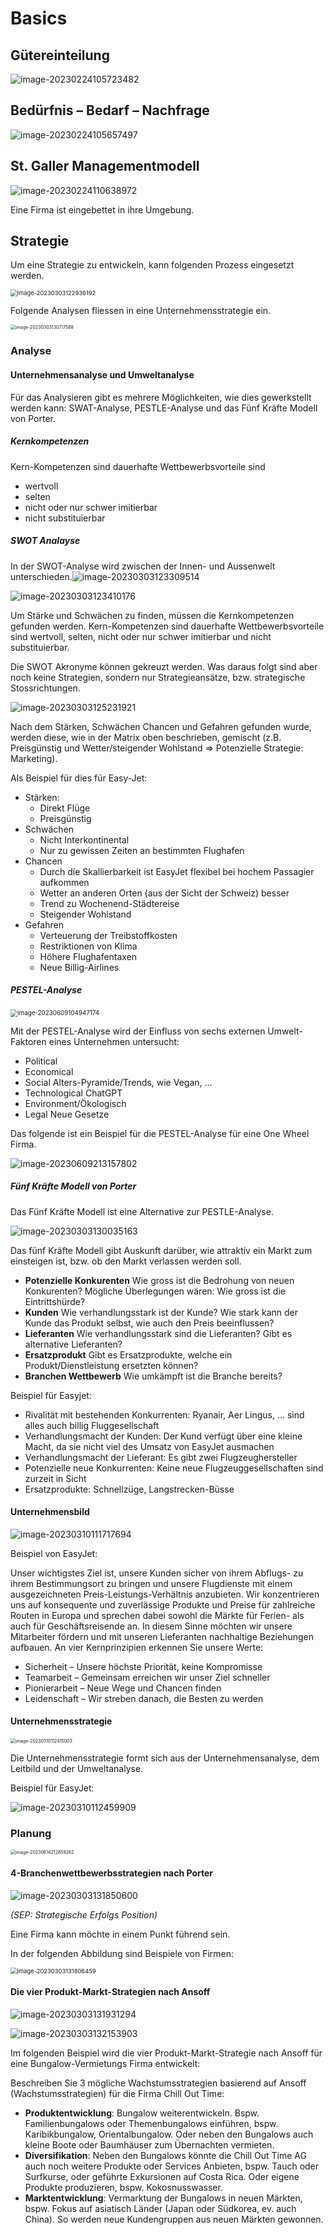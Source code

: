 # Basics

## Gütereinteilung

![image-20230224105723482](res/Basics/image-20230224105723482.png)

## Bedürfnis – Bedarf – Nachfrage

![image-20230224105657497](res/Basics/image-20230224105657497.png)

## St. Galler Managementmodell

![image-20230224110638972](res/Basics/image-20230224110638972.png)

Eine Firma ist eingebettet in ihre Umgebung.

## Strategie

Um eine Strategie zu entwickeln, kann folgenden Prozess eingesetzt werden.

<img src="res/Basics/image-20230303122936192.png" alt="image-20230303122936192" style="zoom:67%;" />

Folgende Analysen fliessen in eine Unternehmensstrategie ein.

<img src="res/Basics/image-20230303130717588.png" alt="image-20230303130717588" style="zoom:50%;" />

### Analyse

#### Unternehmensanalyse und Umweltanalyse

Für das Analysieren gibt es mehrere Möglichkeiten, wie dies gewerkstellt werden kann: SWAT-Analyse, PESTLE-Analyse und das Fünf Kräfte Modell von Porter.

##### Kernkompetenzen

Kern-Kompetenzen sind dauerhafte Wettbewerbsvorteile sind 

* wertvoll
* selten
* nicht oder nur schwer imitierbar
* nicht substituierbar

##### SWOT Analayse

In der SWOT-Analyse wird zwischen der Innen- und Aussenwelt unterschieden.![image-20230303123309514](res/Basics/image-20230303123309514.png)

![image-20230303123410176](res/Basics/image-20230303123410176.png)

Um Stärke und Schwächen zu finden, müssen die Kernkompetenzen gefunden werden. Kern-Kompetenzen sind dauerhafte Wettbewerbsvorteile sind wertvoll, selten, nicht oder nur schwer imitierbar und nicht substituierbar.

Die SWOT Akronyme können gekreuzt werden. Was daraus folgt sind aber noch keine Strategien, sondern nur Strategieansätze, bzw. strategische Stossrichtungen.

![image-20230303125231921](res/Basics/image-20230303125231921.png)

Nach dem Stärken, Schwächen Chancen und Gefahren gefunden wurde, werden diese, wie in der Matrix oben beschrieben, gemischt (z.B. Preisgünstig und Wetter/steigender Wohlstand => Potenzielle Strategie: Marketing).

Als Beispiel für dies für Easy-Jet:

* Stärken:
  * Direkt Flüge
  * Preisgünstig
* Schwächen
  * Nicht Interkontinental
  * Nur zu gewissen Zeiten an bestimmten Flughafen
* Chancen
  * Durch die Skallierbarkeit ist EasyJet flexibel bei hochem Passagier aufkommen
  * Wetter an anderen Orten (aus der Sicht der Schweiz) besser
  * Trend zu Wochenend-Städtereise
  * Steigender Wohlstand
* Gefahren
  * Verteuerung der Treibstoffkosten
  * Restriktionen von Klima
  * Höhere Flughafentaxen
  * Neue Billig-Airlines

##### PESTEL-Analyse

<img src="res/Basics/image-20230609104947174.png" alt="image-20230609104947174" style="zoom:70%;" />

Mit der PESTEL-Analyse wird der Einfluss von sechs externen Umwelt-Faktoren eines Unternehmen untersucht:

* Political
* Economical
* Social
  Alters-Pyramide/Trends, wie Vegan, ...
* Technological
  ChatGPT
* Environment/Ökologisch
* Legal
  Neue Gesetze

Das folgende ist ein Beispiel für die PESTEL-Analyse für eine One Wheel Firma.

![image-20230609213157802](res/Basics/image-20230609213157802.png)

##### Fünf Kräfte Modell von Porter

Das Fünf Kräfte Modell ist eine Alternative zur PESTLE-Analyse.

![image-20230303130035163](res/Basics/image-20230303130035163.png)

Das fünf Kräfte Modell gibt Auskunft darüber, wie attraktiv ein Markt zum einsteigen ist, bzw. ob den Markt verlassen werden soll.

* **Potenzielle Konkurenten**
  Wie gross ist die Bedrohung von neuen Konkurenten? Mögliche Überlegungen wären: Wie gross ist die Eintrittshürde?
* **Kunden**
  Wie verhandlungsstark ist der Kunde? Wie stark kann der Kunde das Produkt selbst, wie auch den Preis beeinflussen? 
* **Lieferanten**
  Wie verhandlungsstark sind die Lieferanten? Gibt es alternative Lieferanten?
* **Ersatzprodukt**
  Gibt es Ersatzprodukte, welche ein Produkt/Dienstleistung ersetzten können?
* **Branchen Wettbewerb**
  Wie umkämpft ist die Branche bereits? 

Beispiel für Easyjet:

* Rivalität mit bestehenden Konkurrenten: Ryanair, Aer Lingus, ... sind alles auch billig Fluggesellschaft
* Verhandlungsmacht der Kunden: Der Kund verfügt über eine kleine Macht, da sie nicht viel des Umsatz von EasyJet ausmachen
* Verhandlungsmacht der Lieferant: Es gibt zwei Flugzeughersteller
* Potenzielle neue Konkurrenten: Keine neue Flugzeuggesellschaften sind zurzeit in Sicht
* Ersatzprodukte: Schnellzüge, Langstrecken-Büsse

#### Unternehmensbild

![image-20230310111717694](res/Basics/image-20230310111717694.png)

Beispiel von EasyJet:

Unser wichtigstes Ziel ist, unsere Kunden sicher von ihrem Abflugs- zu ihrem Bestimmungsort zu bringen und unsere Flugdienste mit einem ausgezeichneten Preis-Leistungs-Verhältnis anzubieten. Wir konzentrieren uns auf konsequente und zuverlässige Produkte und Preise für zahlreiche Routen in Europa und sprechen dabei sowohl die Märkte für Ferien- als auch für Geschäftsreisende an. In diesem Sinne möchten wir unsere Mitarbeiter fördern und mit unseren Lieferanten nachhaltige Beziehungen aufbauen. An vier Kernprinzipien erkennen Sie unsere Werte:

* Sicherheit – Unsere höchste Priorität, keine Kompromisse
* Teamarbeit – Gemeinsam erreichen wir unser Ziel schneller
* Pionierarbeit – Neue Wege und Chancen finden
* Leidenschaft – Wir streben danach, die Besten zu werden

#### Unternehmensstrategie

<img src="res/Basics/image-20230310112415003.png" alt="image-20230310112415003" style="zoom:50%;" />

Die Unternehmensstrategie formt sich aus der Unternehmensanalyse, dem Leitbild und der Umweltanalyse.

Beispiel für EasyJet:

![image-20230310112459909](res/Basics/image-20230310112459909.png)

### Planung

<img src="res/Basics/image-20230614212859262.png" alt="image-20230614212859262" style="zoom:50%;" />

#### 4-Branchenwettbewerbsstrategien nach Porter

![image-20230303131850600](res/Basics/image-20230303131850600.png)

*(SEP: Strategische Erfolgs Position)*

Eine Firma kann möchte in einem Punkt führend sein.

In der folgenden Abbildung sind Beispiele von Firmen:

<img src="res/Basics/image-20230303131806459.png" alt="image-20230303131806459" style="zoom:67%;" />

#### Die vier Produkt-Markt-Strategien nach Ansoff
![image-20230303131931294](res/Basics/image-20230303131931294.png)

![image-20230303132153903](res/Basics/image-20230303132153903.png)

Im folgenden Beispiel wird die vier Produkt-Markt-Strategie nach Ansoff für eine Bungalow-Vermietungs Firma entwickelt:

Beschreiben Sie 3 mögliche Wachstumsstrategien basierend auf Ansoff (Wachstumsstrategien) für die Firma Chill Out Time:

* **Produktentwicklung**:
  Bungalow weiterentwickeln. Bspw. Familienbungalows oder Themenbungalows einführen, bspw. Karibikbungalow, Orientalbungalow. Oder neben den Bungalows auch kleine Boote oder Baumhäuser zum Übernachten vermieten.
* **Diversifikation**: 
  Neben den Bungalows könnte die Chill Out Time AG auch noch weitere Produkte oder Services Anbieten, bspw. Tauch oder Surfkurse, oder geführte Exkursionen auf Costa Rica. Oder eigene Produkte produzieren, bspw. Kokosnusswasser. 
* **Marktentwicklung**: 
  Vermarktung der Bungalows in neuen Märkten, bspw. Fokus auf asiatisch Länder (Japan oder Südkorea, ev. auch China). So werden neue Kundengruppen aus neuen Märkten gewonnen.